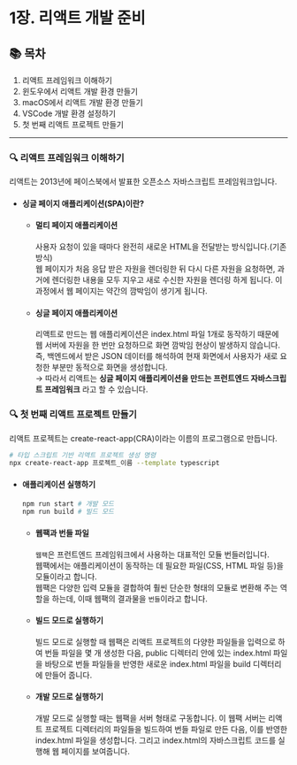 # 1장. 리액트 개발 준비

## 📚 목차

1. 리액트 프레임워크 이해하기
2. 윈도우에서 리액트 개발 환경 만들기
3. macOS에서 리액트 개발 환경 만들기
4. VSCode 개발 환경 설정하기
5. 첫 번째 리액트 프로젝트 만들기

---

### 🔍 리액트 프레임워크 이해하기

리액트는 2013년에 페이스북에서 발표한 오픈소스 자바스크립트 프레임워크입니다.

- #### 싱글 페이지 애플리케이션(SPA)이란?
  - #### 멀티 페이지 애플리케이션
    사용자 요청이 있을 때마다 완전히 새로운 HTML을 전달받는 방식입니다.(기존 방식)  
    웹 페이지가 처음 응답 받은 자원을 렌더링한 뒤 다시 다른 자원을 요청하면, 과거에 렌더링한 내용을 모두 지우고 새로 수신한 자원을 렌더링 하게 됩니다. 이 과정에서 웹 페이지는 약간의 깜박임이 생기게 됩니다.
  - #### 싱글 페이지 애플리케이션
    리액트로 만드는 웹 애플리케이션은 index.html 파일 1개로 동작하기 때문에 웹 서버에 자원을 한 번만 요청하므로 화면 깜박임 현상이 발생하지 않습니다.  
    즉, 백엔드에서 받은 JSON 데이터를 해석하여 현재 화면에서 사용자가 새로 요청한 부분만 동적으로 화면을 생성합니다.  
    &rarr; 따라서 리액트는 **싱글 페이지 애플리케이션을 만드는 프런트엔드 자바스크립트 프레임워크** 라고 할 수 있습니다.

### 🔍 첫 번째 리액트 프로젝트 만들기

리액트 프로젝트는 create-react-app(CRA)이라는 이름의 프로그램으로 만듭니다.

```bash
# 타입 스크립트 기반 리액트 프로젝트 생성 명령
npx create-react-app 프로젝트_이름 --template typescript
```

- #### 애플리케이션 실행하기
  ```bash
  npm run start # 개발 모드
  npm run build # 빌드 모드
  ```
  - #### 웹팩과 번들 파일
    `웹팩`은 프런트엔드 프레임워크에서 사용하는 대표적인 모듈 번들러입니다.  
    웹팩에서는 애플리케이션이 동작하는 데 필요한 파일(CSS, HTML 파일 등)을 모듈이라고 합니다.  
    웹팩은 다양한 입력 모듈을 결합하여 훨씬 단순한 형태의 모듈로 변환해 주는 역할을 하는데, 이때 웹팩의 결과물을 `번들`이라고 합니다.
  - #### 빌드 모드로 실행하기
    빌드 모드로 실행할 때 웹팩은 리액트 프로젝트의 다양한 파일들을 입력으로 하여 번들 파일을 몇 개 생성한 다음, public 디렉터리 안에 있는 index.html 파일을 바탕으로 번들 파일들을 반영한 새로운 index.html 파일을 build 디렉터리에 만들어 줍니다.
  - #### 개발 모드로 실행하기
    개발 모드로 실행할 때는 웹팩을 서버 형태로 구동합니다. 이 웹팩 서버는 리액트 프로젝트 디렉터리의 파일들을 빌드하여 번들 파일로 만든 다음, 이를 반영한 index.html 파일을 생성합니다. 그리고 index.html의 자바스크립트 코드를 실행해 웹 페이지를 보여줍니다.
